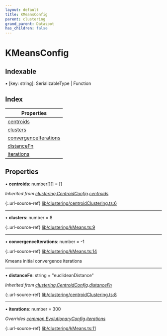 ```yaml
---
layout: default
title: KMeansConfig
parent: clustering
grand_parent: Dataspot
has_children: false
---
```


# KMeansConfig

## Indexable

▪ [key: string]: SerializableType \| Function

## Index

| Properties |
|-----------|
| [centroids](#centroids) |
| [clusters](#clusters) |
| [convergenceIterations](#convergenceiterations) |
| [distanceFn](#distancefn) |
| [iterations](#iterations) |

## Properties

•  **centroids**: number[][] = []

*Inherited from [clustering.CentroidConfig](../clustering_centroidconfig).[centroids](../clustering_centroidconfig#centroids)*

{:.url-source-ref}
[lib/clustering/centroidClustering.ts:6](https://github.com/ascentcore/dataspot/blob/eafb62e/lib/clustering/centroidClustering.ts#L6)

___

•  **clusters**: number = 8

{:.url-source-ref}
[lib/clustering/kMeans.ts:9](https://github.com/ascentcore/dataspot/blob/eafb62e/lib/clustering/kMeans.ts#L9)

___

•  **convergenceIterations**: number = -1

{:.url-source-ref}
[lib/clustering/kMeans.ts:14](https://github.com/ascentcore/dataspot/blob/eafb62e/lib/clustering/kMeans.ts#L14)

Kmeans initial convergence iterations

___

•  **distanceFn**: string = "euclideanDistance"

*Inherited from [clustering.CentroidConfig](../clustering_centroidconfig).[distanceFn](../clustering_centroidconfig#distancefn)*

{:.url-source-ref}
[lib/clustering/centroidClustering.ts:8](https://github.com/ascentcore/dataspot/blob/eafb62e/lib/clustering/centroidClustering.ts#L8)

___

•  **iterations**: number = 300

*Overrides [common.EvolutionaryConfig](../common_evolutionaryconfig).[iterations](../common_evolutionaryconfig#iterations)*

{:.url-source-ref}
[lib/clustering/kMeans.ts:11](https://github.com/ascentcore/dataspot/blob/eafb62e/lib/clustering/kMeans.ts#L11)
